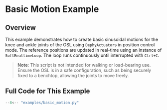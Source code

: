 # Basic Motion Example
## Overview
This example demonstrates how to create basic sinusoidal motions for the knee and ankle joints of the OSL using `DephyActuator`s in position control mode. The reference positions are updated in real-time using an instance of `SoftRealtimeLoop`. The loop runs continuously until interrupted with `Ctrl+C`.

> **Note**:
> This script is not intended for walking or load-bearing use. Ensure the OSL is in a safe configuration, such as being securely fixed to a benchtop, allowing the joints to move freely.

## Full Code for This Example

```python
--8<-- "examples/basic_motion.py"
```
